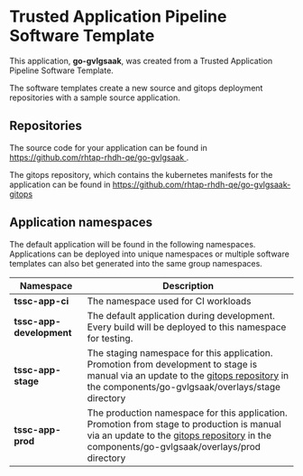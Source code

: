 # Trusted Application Pipeline Software Template

This application, **go-gvlgsaak**, was created from a Trusted Application Pipeline Software Template.

The software templates create a new source and gitops deployment repositories with a sample source application. 

## Repositories

The source code for your application can be found in [https://github.com/rhtap-rhdh-qe/go-gvlgsaak ](https://github.com/rhtap-rhdh-qe/go-gvlgsaak ).
 
The gitops repository, which contains the kubernetes manifests for the application can be found in 
[https://github.com/rhtap-rhdh-qe/go-gvlgsaak-gitops ](https://github.com/rhtap-rhdh-qe/go-gvlgsaak-gitops ) 

## Application namespaces 

The default application will be found in the following namespaces. Applications can be deployed into unique namespaces or multiple software templates can also bet generated into the same group namespaces.  

|  Namespace   |  Description   |  
| -------- | -------- |
| **tssc-app-ci** | The namespace used for CI workloads |
| **tssc-app-development** | The default application during development. Every build will be deployed to this namespace for testing. |
| **tssc-app-stage** | The staging namespace for this application. Promotion from development to stage is manual via an update to the [gitops repository](https://github.com/rhtap-rhdh-qe/go-gvlgsaak-gitops ) in the components/go-gvlgsaak/overlays/stage directory |
| **tssc-app-prod** | The production namespace for this application. Promotion from stage to production is manual via an update to the [gitops repository](https://github.com/rhtap-rhdh-qe/go-gvlgsaak-gitops ) in the components/go-gvlgsaak/overlays/prod directory |